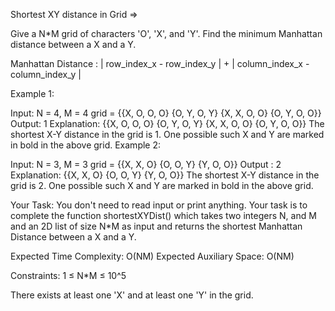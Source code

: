 Shortest XY distance in Grid =>

Give a N*M grid of characters 'O', 'X', and 'Y'. Find the minimum Manhattan distance between a X and a Y.

Manhattan Distance : | row_index_x - row_index_y | + | column_index_x - column_index_y |

Example 1:

Input: N = 4, M = 4 grid = {{X, O, O, O} {O, Y, O, Y} {X, X, O, O} {O, Y, O, O}} 
Output: 1 
Explanation: {{X, O, O, O} {O, Y, O, Y} {X, X, O, O} {O, Y, O, O}} The shortest X-Y distance in the grid is 1. One possible such X and Y are marked in bold in the above grid. Example 2:

Input: N = 3, M = 3 grid = {{X, X, O} {O, O, Y} {Y, O, O}} 
Output : 2 
Explanation: {{X, X, O} {O, O, Y} {Y, O, O}} The shortest X-Y distance in the grid is 2. One possible such X and Y are marked in bold in the above grid. 

Your Task:
You don't need to read input or print anything. Your task is to complete the function shortestXYDist() which takes two integers N, and M and an 2D list of size N*M as input and returns the shortest Manhattan Distance between a X and a Y.

Expected Time Complexity: O(NM) Expected Auxiliary Space: O(NM)

Constraints: 1 ≤ N*M ≤ 10^5

There exists at least one 'X' and at least one 'Y' in the grid.